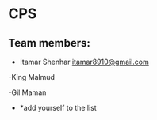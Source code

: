 # CPS

## Team members:

- Itamar Shenhar itamar8910@gmail.com

-King Malmud

-Gil Maman

- *add yourself to the list

